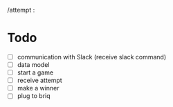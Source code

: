 /attempt :


# Todo
- [ ] communication with Slack (receive slack command)
- [ ] data model
- [ ] start a game
- [ ] receive attempt
- [ ] make a winner
- [ ] plug to briq
